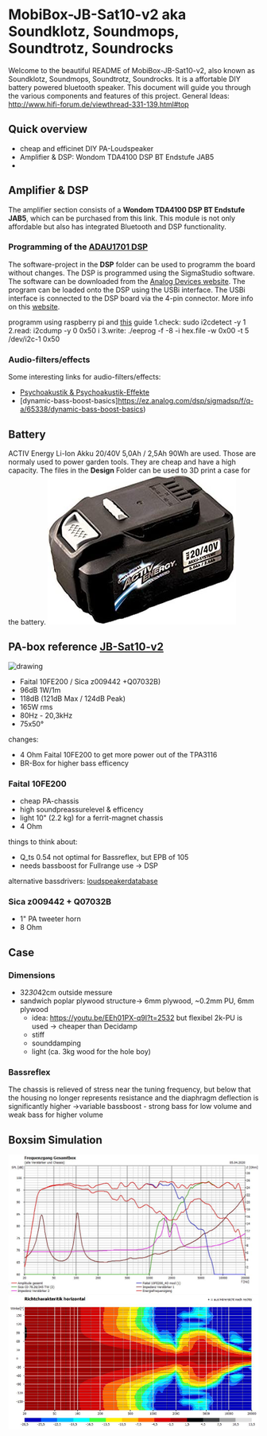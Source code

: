 # MobiBox-JB-Sat10-v2 aka Soundklotz, Soundmops, Soundtrotz, Soundrocks

Welcome to the beautiful README of MobiBox-JB-Sat10-v2, also known as Soundklotz, Soundmops, Soundtrotz, Soundrocks. It is a affortable DIY battery powered bluetooth speaker.
This document will guide you through the various components and features of this project.
General Ideas: http://www.hifi-forum.de/viewthread-331-139.html#top

## Quick overview
- cheap and efficinet DIY PA-Loudspeaker
- Amplifier & DSP: Wondom TDA4100 DSP BT Endstufe JAB5
- 

## Amplifier & DSP

The amplifier section consists of a **Wondom TDA4100 DSP BT Endstufe JAB5**, which can be purchased from this link. This module is not only affordable but also has integrated Bluetooth and DSP functionality.

### Programming of the [ADAU1701 DSP](https://www.analog.com/media/en/technical-documentation/data-sheets/ADAU1701.pdf)

The software-project in the **DSP** folder can be used to programm the board without changes.
The DSP is programmed using the SigmaStudio software. The software can be downloaded from the [Analog Devices website](https://www.analog.com/en/design-center/processors-and-dsp/evaluation-and-development-software/ss_sigst_02.html#dsp-overview).  The program can be loaded onto the DSP using the USBi interface. The USBi interface is connected to the DSP board via the 4-pin connector. More info on this [website](https://suredsp.ratz-it.de/index.php?title=Treiber_installieren).


programm using raspberry pi and [this](https://www.richud.com/wiki/Rasberry_Pi_I2C_EEPROM_Program) guide
1.check: sudo i2cdetect -y 1   
2.read: i2cdump -y 0 0x50 i 
3.write: ./eeprog -f -8 -i hex.file -w 0x00 -t 5 /dev/i2c-1 0x50


### Audio-filters/effects
Some interesting links for audio-filters/effects:

- [Psychoakustik & Psychoakustik-Effekte](https://curdt.home.hdm-stuttgart.de/PDF/Psychoakustik_und_Psychoakustik_Effekte.pdf)
- [dynamic-bass-boost-basics]https://ez.analog.com/dsp/sigmadsp/f/q-a/65338/dynamic-bass-boost-basics)

## Battery

ACTIV Energy Li-Ion Akku 20/40V 5,0Ah / 2,5Ah 90Wh are used. Those are normaly used to power garden tools. They are cheap and have a high capacity. The files in the **Design** Folder can be used to 3D print a case for the battery. 
![Battery](images\activ_energy_battery.jpg)


## PA-box reference [JB-Sat10-v2](https://www.lautsprecherforum.eu/viewtopic.php?t=4907)  
 
<img src="https://www.lautsprecherforum.eu/images/files/x_id_high_3_1967.jpg" alt="drawing" width="200"/> 

- Faital 10FE200 / Sica z009442 +Q07032B)  
- 96dB 1W/1m  
- 118dB (121dB Max / 124dB Peak) 
- 165W rms  
- 80Hz - 20,3kHz  
- 75x50°

changes:  

- 4 Ohm Faital 10FE200 to get more power out of the TPA3116
- BR-Box for higher bass efficency

### Faital 10FE200 
  
- cheap PA-chassis
- high soundpreassurelevel & efficency
- light 10" (2.2 kg) for a ferrit-magnet chassis
- 4 Ohm

things to think about:  
- Q_ts 0.54 not optimal for Bassreflex, but EPB of 105  
- needs bassboost for Fullrange use -> DSP

alternative bassdrivers: [loudspeakerdatabase](http://www.loudspeakerdatabase.com/search/type=Subwoofer,Woofer,Mid_Bass,Mid-range,Full-range/8.0_size_in_12.0/1_z_4/100_pw_500/94.0_spl_118.0/9_fs_70/0.13_qts_0.70/sort=-spl)

### Sica z009442 + Q07032B

- 1" PA tweeter horn
- 8 Ohm

## Case

### Dimensions
- 32*30*42cm outside messure  
- sandwich poplar plywood structure-> 6mm plywood, ~0.2mm PU, 6mm plywood  
	- idea: https://youtu.be/EEh01PX-q9I?t=2532 but flexibel 2k-PU is used -> cheaper than Decidamp
	- stiff
	- sounddamping
	- light (ca. 3kg wood for the hole boy)

### Bassreflex

The chassis is relieved of stress near the tuning frequency, but below that the housing no longer represents resistance and the diaphragm deflection is significantly higher
->variable bassboost - strong bass for low volume and weak bass for higher volume

## Boxsim Simulation

![SPL](Simulation/SPL.jpg)
![Richtcharakteristik](Simulation/Richtcharakteristik.jpg)


